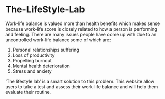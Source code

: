 # The-LifeStyle-Lab
Work-life balance is valued more than health benefits which makes sense because work-life score is closely related to how a person is performing and feeling. There are many issues people have come up with due to an uncontrolled work-life balance some of which are:
1. Personal relationships suffering 
2. Loss of productivity
3. Propelling burnout  
4. Mental health deterioration
5. Stress and anxiety

‘The lifestyle lab’ is a smart solution to this problem. This website allow users to take a test and assess their work-life balance and will help them evaluate their routine. 
